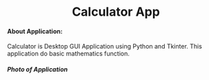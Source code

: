 <h1 align="center">Calculator App</h1>
<h4>About Application:</h4>
Calculator is Desktop GUI Application using Python and Tkinter. This application do basic mathematics function.
<h5>Photo of Application</h5>


